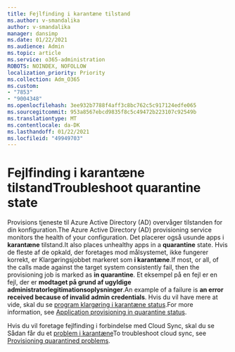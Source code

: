 ```yaml
---
title: Fejlfinding i karantæne tilstand
ms.author: v-smandalika
author: v-smandalika
manager: dansimp
ms.date: 01/22/2021
ms.audience: Admin
ms.topic: article
ms.service: o365-administration
ROBOTS: NOINDEX, NOFOLLOW
localization_priority: Priority
ms.collection: Adm_O365
ms.custom:
- "7853"
- "9004348"
ms.openlocfilehash: 3ee932b7788f4aff3c8bc762c5c917124edfe065
ms.sourcegitcommit: 953a8567ebcd9835f8c5c49472b223107c92549b
ms.translationtype: MT
ms.contentlocale: da-DK
ms.lasthandoff: 01/22/2021
ms.locfileid: "49949703"
---
```

# <a name="troubleshoot-quarantine-state"></a><span data-ttu-id="792c1-102">Fejlfinding i karantæne tilstand</span><span class="sxs-lookup"><span data-stu-id="792c1-102">Troubleshoot quarantine state</span></span>

<span data-ttu-id="792c1-103">Provisions tjeneste til Azure Active Directory (AD) overvåger tilstanden for din konfiguration.</span><span class="sxs-lookup"><span data-stu-id="792c1-103">The Azure Active Directory (AD) provisioning service monitors the health of your configuration.</span></span> <span data-ttu-id="792c1-104">Det placerer også usunde apps i **karantæne** tilstand.</span><span class="sxs-lookup"><span data-stu-id="792c1-104">It also places unhealthy apps in a **quarantine** state.</span></span> <span data-ttu-id="792c1-105">Hvis de fleste af de opkald, der foretages mod målsystemet, ikke fungerer korrekt, er Klargøringsjobbet markeret som **i karantæne**.</span><span class="sxs-lookup"><span data-stu-id="792c1-105">If most, or all, of the calls made against the target system consistently fail, then the provisioning job is marked as **in quarantine**.</span></span> <span data-ttu-id="792c1-106">Et eksempel på en fejl er en fejl, der er **modtaget på grund af ugyldige administratorlegitimationsoplysninger**.</span><span class="sxs-lookup"><span data-stu-id="792c1-106">An example of a failure is **an error received because of invalid admin credentials**.</span></span> <span data-ttu-id="792c1-107">Hvis du vil have mere at vide, skal du se [program klargøring i karantæne status](https://docs.microsoft.com/azure/active-directory/app-provisioning/application-provisioning-quarantine-status).</span><span class="sxs-lookup"><span data-stu-id="792c1-107">For more information, see [Application provisioning in quarantine status](https://docs.microsoft.com/azure/active-directory/app-provisioning/application-provisioning-quarantine-status).</span></span>

<span data-ttu-id="792c1-108">Hvis du vil foretage fejlfinding i forbindelse med Cloud Sync, skal du se Sådan får du et [problem i karantæne](https://docs.microsoft.com/azure/active-directory/cloud-sync/how-to-troubleshoot#provisioning-quarantined-problems)</span><span class="sxs-lookup"><span data-stu-id="792c1-108">To troubleshoot cloud sync, see [Provisioning quarantined problems](https://docs.microsoft.com/azure/active-directory/cloud-sync/how-to-troubleshoot#provisioning-quarantined-problems).</span></span> 
